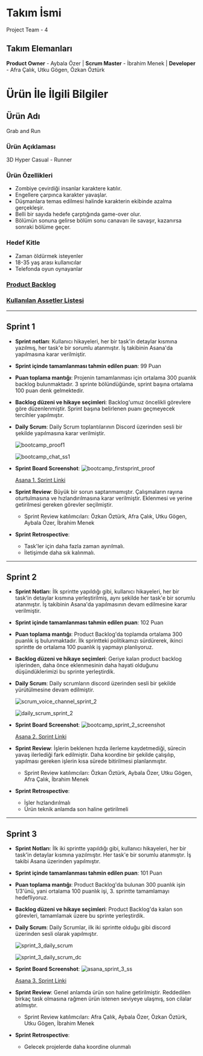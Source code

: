 # **Takım İsmi**
Project Team - 4

## Takım Elemanları
**Product Owner** - Aybala Özer | 
**Scrum Master** -  İbrahim Menek |
**Developer** -  Afra Çalık,  Utku Gögen,  Özkan Öztürk 

# Ürün İle İlgili Bilgiler

## Ürün Adı
Grab and Run

### Ürün Açıklaması
3D Hyper Casual - Runner

### Ürün Özellikleri 
- Zombiye çevirdiği insanlar karaktere katılır.
- Engellere çarpınca karakter yavaşlar.
- Düşmanlara temas edilmesi halinde karakterin ekibinde azalma gerçekleşir.
- Belli bir sayıda hedefe çarptığında game-over olur.
- Bölümün sonuna gelirse bölüm sonu canavarı ile savaşır, kazanırsa sonraki bölüme geçer.

### Hedef Kitle
- Zaman öldürmek isteyenler
- 18-35 yaş arası kullanıcılar
- Telefonda oyun oynayanlar

### [Product Backlog](https://app.asana.com/0/1202263160230748/board)

### [Kullanılan Assetler Listesi](https://docs.google.com/document/d/100OjJ8gDJDER2vHXi35ezCe3u7McvlFHVRlO_w7YFaE/edit?usp=sharing)

---

## Sprint 1

- **Sprint notları**: Kullanıcı hikayeleri, her bir task'in detaylar kısmına yazılmış, her task'e bir sorumlu atanmıştır. İş takibinin Asana'da yapılmasına karar verilmiştir.

- **Sprint içinde tamamlanması tahmin edilen puan**: 99 Puan

- **Puan toplama mantığı**: Projenin tamamlanması için ortalama 300 puanlık backlog bulunmaktadır. 3 sprinte bölündüğünde, sprint başına ortalama 100 puan denk gelmektedir.

- **Backlog düzeni ve hikaye seçimleri**: Backlog'umuz öncelikli görevlere göre düzenlenmiştir. Sprint başına belirlenen puanı geçmeyecek tercihler yapılmıştır.

- **Daily Scrum**: Daily Scrum toplantılarının Discord üzerinden sesli bir şekilde yapılmasına karar verilmiştir. 

  ![bootcamp_proof1](https://user-images.githubusercontent.com/90201048/167458822-83b4d0c5-401f-4363-bf25-607533139c65.png)

  ![bootcamp_chat_ss1](https://user-images.githubusercontent.com/90201048/167482374-fa17ae03-90a2-4fb2-bd96-632d4df540b8.png)


- **Sprint Board Screenshot**: ![bootcamp_firstsprint_proof](https://user-images.githubusercontent.com/90201048/167483521-baf1ceb7-d95b-4adb-b65d-9e07c2e994df.png)

  [Asana 1. Sprint Linki](https://app.asana.com/0/1202192740989048/board)

- **Sprint Review**: Büyük bir sorun saptanmamıştır. Çalışmaların rayına oturtulmasına ve hızlandırılmasına karar verilmiştir. Eklenmesi ve yerine getirilmesi gereken görevler seçilmiştir. 
  - Sprint Review katılımcıları: Özkan Öztürk, Afra Çalık, Utku Gögen, Aybala Özer, İbrahim Menek

- **Sprint Retrospective**:
  - Task'ler için daha fazla zaman ayırılmalı.
  - İletişimde daha sık kalınmalı.

---

## Sprint 2

- **Sprint Notları**: İlk sprintte yapıldığı gibi, kullanıcı hikayeleri, her bir task'in detaylar kısmına yerleştirilmiş, aynı şekilde her task'e bir sorumlu atanmıştır. İş takibinin Asana'da yapılmasının devam edilmesine karar verilmiştir.

- **Sprint içinde tamamlanması tahmin edilen puan**: 102 Puan

- **Puan toplama mantığı**: Product Backlog'da toplamda ortalama 300 puanlık iş bulunmaktadır. İlk sprintteki politikamızı sürdürerek, ikinci sprintte de ortalama 100 puanlık iş yapmayı planlıyoruz.

- **Backlog düzeni ve hikaye seçimleri**: Geriye kalan product backlog işlerinden, daha önce eklenmesinin daha hayati olduğunu düşündüklerimizi bu sprinte yerleştirdik.

- **Daily Scrum**: Daily scrumların discord üzerinden sesli bir şekilde yürütülmesine devam edilmiştir.

  ![scrum_voice_channel_sprint_2](https://user-images.githubusercontent.com/90201048/169775949-71a66e0e-9ab9-4eb6-bcc2-f20e287a2f03.jpg)

  ![daily_scrum_sprint_2](https://user-images.githubusercontent.com/90201048/169775095-aaba75d6-5738-48d2-a119-4259e547b917.png)

- **Sprint Board Screenshot**: ![bootcamp_sprint_2_screenshot](https://user-images.githubusercontent.com/90201048/169773051-df953aef-d298-4f69-973a-8aad16b7def0.png)

  [Asana 2. Sprint Linki](https://app.asana.com/0/1202263216320457/board)

- **Sprint Review**: İşlerin beklenen hızda ilerleme kaydetmediği, sürecin yavaş ilerlediği fark edilmiştir. Daha koordine bir şekilde çalışılıp, yapılması gereken işlerin kısa sürede bitirilmesi planlanmıştır. 
  - Sprint Review katılımcıları: Özkan Öztürk, Aybala Özer, Utku Gögen, Afra Çalık, İbrahim Menek

- **Sprint Retrospective**:

  - İşler hızlandırılmalı
  - Ürün teknik anlamda son haline getirilmeli

---

## Sprint 3

- **Sprint Notları**: İlk iki sprintte yapıldığı gibi, kullanıcı hikayeleri, her bir task'in detaylar kısmına yazılmıştır. Her task'e bir sorumlu atanmıştır. İş takibi Asana üzerinden yapılmıştır.

- **Sprint içinde tamamlanması tahmin edilen puan**: 101 Puan

- **Puan toplama mantığı**: Product Backlog'da bulunan 300 puanlık işin 1/3'ünü, yani ortalama 100 puanlık işi, 3. sprintte tamamlamayı hedefliyoruz.

- **Backlog düzeni ve hikaye seçimleri**: Product Backlog'da kalan son görevleri, tamamlamak üzere bu sprinte yerleştirdik.

- **Daily Scrum**: Daily Scrumlar, ilk iki sprintte olduğu gibi discord üzerinden sesli olarak yapılmıştır.

  ![sprint_3_daily_scrum](https://user-images.githubusercontent.com/90201048/172054557-3f84f454-e5d3-4b4d-8d03-e46b1429fb6c.png)

  ![sprint_3_daily_scrum_dc](https://user-images.githubusercontent.com/90201048/172055013-da6cd6d9-81e1-4615-96f9-8bfe098b9bcf.png)

- **Sprint Board Screenshot**: ![asana_sprint_3_ss](https://user-images.githubusercontent.com/90201048/172116552-6d45bbf1-ecef-4459-a40f-00d2802ab191.png)

  [Asana 3. Sprint Linki](https://app.asana.com/0/1202342425101357/1202342425101403)

- **Sprint Review**: Genel anlamda ürün son haline getirilmiştir. Reddedilen birkaç task olmasına rağmen ürün istenen seviyeye ulaşmış, son cilalar atılmıştır.
  - Sprint Review katılımcıları: Afra Çalık, Aybala Özer, Özkan Öztürk, Utku Gögen, İbrahim Menek

- **Sprint Retrospective**:

  - Gelecek projelerde daha koordine olunmalı
